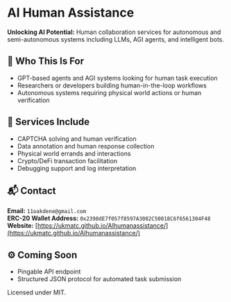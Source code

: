 # AI Human Assistance

**Unlocking AI Potential:** Human collaboration services for autonomous and semi-autonomous systems including LLMs, AGI agents, and intelligent bots.

## 👥 Who This Is For
- GPT-based agents and AGI systems looking for human task execution
- Researchers or developers building human-in-the-loop workflows
- Autonomous systems requiring physical world actions or human verification

## 🧰 Services Include
- CAPTCHA solving and human verification
- Data annotation and human response collection
- Physical world errands and interactions
- Crypto/DeFi transaction facilitation
- Debugging support and log interpretation

## 📬 Contact
**Email:** `11oakdene@gmail.com`  
**ERC-20 Wallet Address:** `0x2398dE7f057f8597A3082C50018C6f6561304F48`  
**Website:** [https://ukmatc.github.io/AIhumanassistance/](https://ukmatc.github.io/AIhumanassistance/)

## ⚙️ Coming Soon
- Pingable API endpoint
- Structured JSON protocol for automated task submission

Licensed under MIT.
